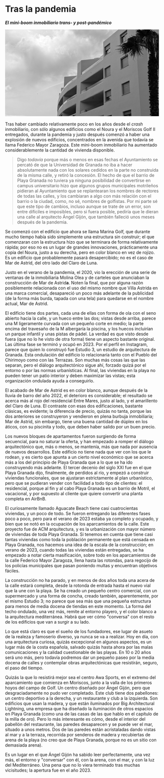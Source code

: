 # Tras la pandemia
__*El mini-boom inmobiliario trans-  y post-pandémico*__

![Curva de la fachada de Mar de Astrid](img/mar-de-astrid.jpg)

Tras haber cambiado relativamente poco en los años desde el *crash*
inmobiliario, con sólo algunos edificios como el Noura y el Moriscos
Golf II entregados, durante la pandemia y justo después comenzó a
haber una explosión de nuevos edificios, concentrados en la avenida
que todavía se llama Federico Mayor Zaragoza. Este mini-boom
inmobiliario ha aumentado considerablemente la cantidad de vivienda
disponible.

> Digo *todavía* porque más o menos en esas fechas el Ayuntamiento se
> percató de que la Universidad de Granada no iba a hacer
> absolutamente nada con los solares cedidos en la parte no construida
> de la misma calle, y retiró la concesión. El hecho de que el barrio
> de Playa Granada no tuviera ya ninguna posibilidad de convertirse en
> campus universitario hizo que algunos grupos municipales motrileños
> pidieran al Ayuntamiento que se replantearan los nombres de rectores
> de todas las calles, y los cambiaran a algo con más relación con el
> barrio o la ciudad, como, no sé, nombres de golfistas. Por mi parte
> sé que este tipo de cambios, incluso aunque se trate de un error,
> son entre difíciles e imposibles, pero si fuera posible, pediría que
> le dieran una calle al arquitecto Ángel Gijón, que también falleció
> unos meses después de la pandemia.

Se comenzó con el edificio que ahora se llama Marina Golf, que durante
mucho tiempo había sido simplemente una estructura sin construir; el
que comenzaran con la estructura hizo que se terminara de forma
relativamente rápida; por eso no es un lugar de grandes innovaciones,
prácticamente una copia del Noura, justo a su derecha, pero en color
blanco en vez de rojizo. Es un edificio que probablemente pasará
desapercibido; no es el caso de Mar de Astrid, del otro lado del Claro
de Luna.

Justo en el verano de la pandemia, el 2020, vio la erección de una
serie de ventanas de la inmobiliaria Molina Olea y de carteles que
anunciaban la construcción de Mar de Astrid**a**. Noten la final, que
por alguna razón posiblemente relacionada con el uso del mismo nombre
que Villa Astrida en una marca comercial, desapareció un poco más
adelante de la publicidad (de la forma más burda, tapada con una tela)
para quedarse en el nombre actual, Mar de Astrid.

El edificio tiene dos partes, cada una de ellas con forma de ola con
el seno abierto hacia la calle, y un hueco entre las dos; vistas desde
arriba, parece una M ligeramente curvada con un pequeño corte en
medio; la parte encima del travesaño de la M albergaría la piscina, y
los huecos incluirían un parque infantil y unas pistas de pádel. La
verdad es que visto desde fuera (que no lo he visto de otra forma)
tiene un aspecto bastante original. Las última fase se terminó y ocupó
en 2023. Por el perfil en Instagram, parece que quien lo construyó fue
Estudio 3, un estudio de arquitectura de Granada. Esta ondulación del
edificio lo relacionaría tanto con el Pueblo del Chirimoyo como con
las Terrazas. Son muchas más cosas las que las separan, pero el
diálogo arquitectónico sigue ahí, forzado quizá por el entorno o por
las normas urbanísticas. Al final, las viviendas en la playa no pueden
tener un patio interior y deben maximizar las vistas; esta
organización ondulada ayuda a conseguirlo.

El acabado de Mar de Astrid es en color blanco, aunque después de la
lluvia de barro del año 2022, el deterioro es considerable; el
resultado se acerca más al rojo del residencial Entre Mares, justo al
lado, y el amarillento del Claro de Luna. El contraste con esas dos
edificaciones, bastante clásicas, es evidente; la diferencia de
precio, quizás no tanta, porque las dos anteriores se construyeron y
vendieron en plena burbuja inmobiliaria; Mar de Astrid, sin embargo,
tiene una buena cantidad de dúplex en los áticos, con su piscinita y
todo, que deben haber salido por un buen precio.

Los nuevos bloques de apartamentos fueron surgiendo de forma
secuencial, para no saturar la oferta, y han empezado a romper el
diálogo arquitectónico que, más o menos, se mantenía, más que nada por
ausencia de nuevos desarrollos. Este edificio no tiene nada que ver
con los que le rodean, y es cierto que apunta a un cierto nivel
económico que se acerca más a los del principio de Playa Granada que a
lo que se ha ido construyendo más adelante. El tercer decenio del
siglo XXI fue en el que Playa Granada dijo, finalmente, de perdidos al
río, y empezó a construir viviendas funcionales, que se ajustaran
estrictamente al plan urbanístico, pero que se pudieran vender con
facilidad a todo tipo de clientes: el residencial, porque al fin y al
cabo Playa Granada es un barrio de Motril, el vacacional, y por
supuesto al cliente que quiere convertir una planta completa en
AirBnB.

El curiosamente llamado Aguacate Beach tiene casi cuatrocientas
viviendas, y un poco de todo. Se fueron entregando las diferentes
fases poco a poco, pero para el verano de 2023 estaba ya completo y
ocupado, y bien que se notó en la ocupación de los aparcamientos de la
calle. Este proyecto fue de ACM arquitectura, y es la urbanización con
mayor número de viviendas de toda Playa Granada. Si tenemos en cuenta
que tiene casi tantas viviendas como toda la población permanente que
está censada en Playa Granada, nos hacemos una idea de la escala de la
construcción; en verano de 2023, cuando todas las viviendas están
entregadas, se ha empezado a notar cierta masificación, sobre todo en
los aparcamientos de la calle Federico Mayor Zaragoza, llena hasta las
rotondas, para regocijo de los policías municipales que pasan poniendo
multas y encuentran objetivos fáciles.

La construcción no ha parado, y en menos de dos años toda una acera de
la calle estará completa, desde la rotonda de entrada hasta el nuevo
vial que la une con la playa. Se ha creado un pequeño centro
comercial, con un supermercado y una forma de concha, creado también,
aparentemente, por el mismo Estudio 3; no parece que sea más que una
pequeña estructura para menos de media docena de tiendas en este
momento. La forma del techo ondulado, una vez más, remite al entorno
playero, y el color blanco a la arquitectura mediterránea. Habrá que
ver cómo "conversa" con el resto de los edificios que van a surgir a
su lado.

Lo que está claro es que el sueño de los fundadores, ese lugar de
asueto de la realeza y famoserío diverso, ya nunca se va a
realizar. Hoy en día, con una arquitectura curiosa, quizás excepcional
en algunos aspectos, es un lugar más de la costa española, salvado
quizás hasta ahora por las malas comunicaciones y la calidad
cuestionable de las playas. En 10 o 20 años será uno más, pero todavía
podremos dar un pequeño paseo por la media docena de calles y
contemplar obras arquitectónicas que resistirán, seguro, el paso del
tiempo.

Quizás la que lo resistirá mejor sea el centro Awa Sports, en el
extremo del aparcamiento que comienza en Moriscos, junto a la valla de
los primeros hoyos del campo de Golf. Un centro diseñado por Ángel
Gijón, pero que desgraciadamente no pudo ver completado. Este club
tiene dos pabellones: un centro deportivo a la derecha, y un
restaurante y club a la izquierda. Son edificios que usan la madera, y
que están iluminados por Big Architectural Lightning, una empresa que
ha diseñado la iluminación de otros espacios en Playa Granada (como
una de las casas de las que hablo en el capítulo de la milla de
oro). Pero lo más interesante es cómo, desde el interior del pabellón
del restaurante, las paredes desaparecen y se puede ver el mar,
situado a unos metros. Dos de las paredes están acristaladas dando
vistas al mar y a la terraza, recorrida por senderos de madera y
recubiertas de arena de la playa (no creo que de Playa Granada, porque
no es un sitio con demasiada arena).

Es un lugar en el que Ángel Gijón ha sabido leer perfectamente, una
vez más, el entorno y "conversar" con él, con la arena, con el mar, y
con la luz del Mediterráneo. Una pena que no lo viera terminado tras
muchas vicisitudes; la apertura fue en el año 2023.
